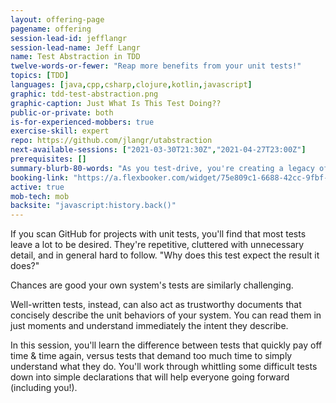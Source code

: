 ```yaml
---
layout: offering-page
pagename: offering
session-lead-id: jefflangr
session-lead-name: Jeff Langr
name: Test Abstraction in TDD
twelve-words-or-fewer: "Reap more benefits from your unit tests!"
topics: [TDD]
languages: [java,cpp,csharp,clojure,kotlin,javascript]
graphic: tdd-test-abstraction.png
graphic-caption: Just What Is This Test Doing??
public-or-private: both
is-for-experienced-mobbers: true
exercise-skill: expert
repo: https://github.com/jlangr/utabstraction
next-available-sessions: ["2021-03-30T21:30Z","2021-04-27T23:00Z"]
prerequisites: []
summary-blurb-80-words: "As you test-drive, you're creating a legacy of developer tests. You'll want to ensure this investment continues to pay off. Learn how to keep your tests simple and fresh with a handful of core guidelines."
booking-link: "https://a.flexbooker.com/widget/75e809c1-6688-42cc-9fbf-77b001c15991?serviceIds=39117"
active: true
mob-tech: mob
backsite: "javascript:history.back()"
---
```

If you scan GitHub for projects with unit tests, you'll find that most tests leave a lot to be desired. They're repetitive, cluttered with unnecessary detail, and in general hard to follow. "Why does this test expect the result it does?"

Chances are good your own system's tests are similarly challenging.

Well-written tests, instead, can also act as trustworthy documents that concisely describe the unit behaviors of your system. You can read them in just moments and understand immediately the intent they describe.

In this session, you'll learn the difference between tests that quickly pay off time & time again, versus tests that demand too much time to simply understand what they do. You'll work through whittling some difficult tests down into simple declarations that will help everyone going forward (including you!).